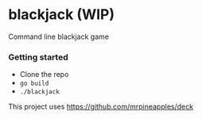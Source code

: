 # blackjack (WIP)
Command line blackjack game

### Getting started
  - Clone the repo
  - `go build`
  - `./blackjack`

This project uses https://github.com/mrpineapples/deck
